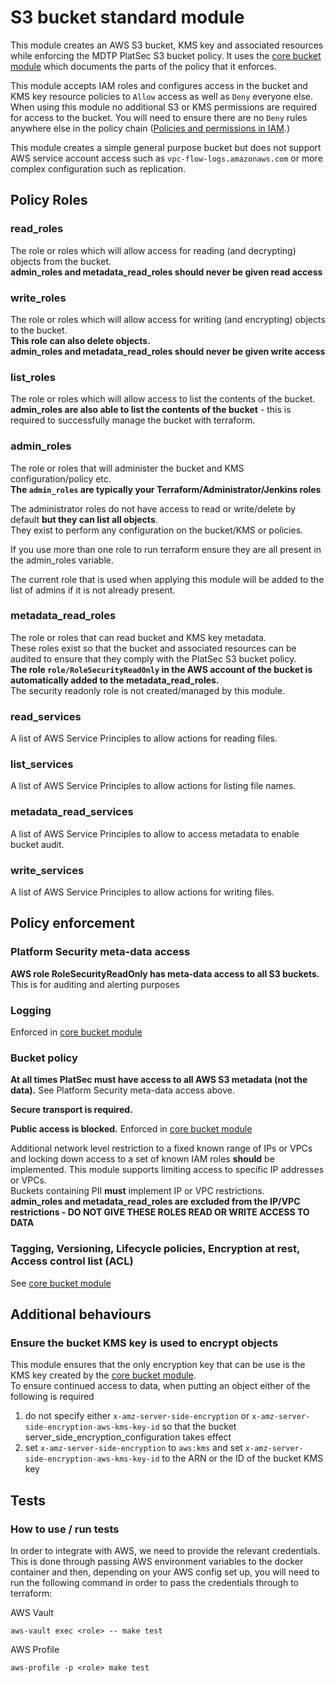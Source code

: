 # S3 bucket standard module

This module creates an AWS S3 bucket, KMS key and associated resources while enforcing the MDTP PlatSec S3 bucket
policy. It uses the [core bucket module](https://registry.terraform.io/modules/hmrc/s3-bucket-core/aws/latest) which
documents the parts of the policy that it enforces.

This module accepts IAM roles and configures access in the bucket and KMS key resource policies to `Allow` access as
well as `Deny` everyone else. When using this module no additional S3 or KMS permissions are required for access to the
bucket. You will need to ensure there are no `Deny` rules anywhere else in the policy chain
([Policies and permissions in IAM](https://docs.aws.amazon.com/IAM/latest/UserGuide/access_policies.html).)

This module creates a simple general purpose bucket but does not support AWS service account access such as
`vpc-flow-logs.amazonaws.com` or more complex configuration such as replication.

## Policy Roles

### read_roles

The role or roles which will allow access for reading (and decrypting) objects from the bucket.  
**admin_roles and metadata_read_roles should __never__ be given read access**

### write_roles

The role or roles which will allow access for writing (and encrypting) objects to the bucket.   
**This role can also delete objects.**  
**admin_roles and metadata_read_roles should __never__ be given write access**

### list_roles

The role or roles which will allow access to list the contents of the bucket.  
**admin_roles are also able to list the contents of the bucket** - this is required to successfully manage the bucket with
terraform.

### admin_roles

The role or roles that will administer the bucket and KMS configuration/policy etc.  
__The `admin_roles` are typically your Terraform/Administrator/Jenkins roles__

The administrator roles do not have access to read or write/delete by default **but they can list all objects**.  
They exist to perform any configuration on the bucket/KMS or policies.

If you use more than one role to run terraform ensure they are all present in the admin_roles variable.

The current role that is used when applying this module will be added to the list of admins if it is not already
present.

### metadata_read_roles

The role or roles that can read bucket and KMS key metadata.  
These roles exist so that the bucket and associated resources can be audited to ensure that they comply with the PlatSec
S3 bucket policy.  
**The role `role/RoleSecurityReadOnly` in the AWS account of the bucket is automatically added to the
metadata_read_roles.**  
The security readonly role is not created/managed by this module.

### read_services

A list of AWS Service Principles to allow actions for reading files.

### list_services

A list of AWS Service Principles to allow actions for listing file names.

### metadata_read_services

A list of AWS Service Principles to allow to access metadata to enable bucket audit.

### write_services

A list of AWS Service Principles to allow actions for writing files.

## Policy enforcement

### Platform Security meta-data access

**AWS role RoleSecurityReadOnly has meta-data access to all S3 buckets.** This is for auditing and alerting purposes

### Logging

Enforced in [core bucket module](https://registry.terraform.io/modules/hmrc/s3-bucket-core/aws/latest)

### Bucket policy

**At all times PlatSec must have access to all AWS S3 metadata (not the data).** See Platform Security meta-data access
above.

**Secure transport is required.**

**Public access is blocked.**
Enforced in [core bucket module](https://registry.terraform.io/modules/hmrc/s3-bucket-core/aws/latest)

Additional network level restriction to a fixed known range of IPs or VPCs and locking down access to a set of known IAM
roles **should** be implemented. This module supports limiting access to specific IP addresses or VPCs.  
Buckets containing PII **must** implement IP or VPC restrictions.  
**admin_roles and metadata_read_roles are excluded from the IP/VPC restrictions - DO NOT GIVE THESE ROLES READ OR WRITE
ACCESS TO DATA** 

### Tagging, Versioning, Lifecycle policies, Encryption at rest, Access control list (ACL)

See [core bucket module](https://registry.terraform.io/modules/hmrc/s3-bucket-core/aws/latest)

## Additional behaviours

### Ensure the bucket KMS key is used to encrypt objects

This module ensures that the only encryption key that can be use is the KMS key created by the
[core bucket module](https://registry.terraform.io/modules/hmrc/s3-bucket-core/aws/latest).  
To ensure continued access to data, when putting an object either of the following is required
1. do not specify either `x-amz-server-side-encryption` or `x-amz-server-side-encryption-aws-kms-key-id` so that the 
bucket server_side_encryption_configuration takes effect
2. set `x-amz-server-side-encryption` to `aws:kms` and set `x-amz-server-side-encryption-aws-kms-key-id` to the ARN or
the ID of the bucket KMS key

## Tests

### How to use / run tests
In order to integrate with AWS, we need to provide the relevant credentials.
This is done through passing AWS environment variables to the docker container and then, depending on your AWS config set up,
you will need to run the following command in order to pass the credentials through to terraform:

AWS Vault

```aws-vault exec <role> -- make test ```

AWS Profile

``` aws-profile -p <role> make test ```
